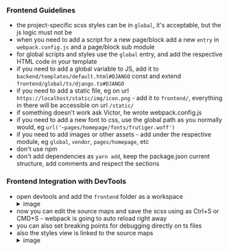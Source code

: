 ### Frontend Guidelines
- the project-specific scss styles can be in `global`, it's acceptable, but the js logic must not be
- when you need to add a script for a new page/block add a new `entry` in `webpack.config.js` and a page/block sub module
- for global scripts and styles use the `global` entry, and add the respective HTML code in your template
- if you need to add a global variable to JS, add it to `backend/templates/default.html#DJANGO` const and extend `frontend/global/ts/django.ts#DJANGO`
- if you need to add a static file, eg on url `https://localhost/static/img/icon.png` - add it to `frontend/`, everything in there will be accessible on url `/static/`
- if something doesn't work ask Victor, he wrote webpack.config.js
- if you need to add a new font to css, use the global path as you normally would, eg `url('~pages/homepage/fonts/frutiger.woff')`
- if you need to add images or other assets - add under the respective module, eg `global`, `vendor`, `pages/homepage`, etc
- don't use npm
- don't add dependencies as `yarn add`, keep the package.json current structure, add comments and respect the sections

### Frontend Integration with DevTools
- open devtools and add the `frontend` folder as a workspace <details><summary>image</summary> ![](/docs/readme/img/front-int-example.png)</details>
- now you can edit the source maps and save the scss using as Ctrl+S or CMD+S - webpack is going to auto reload right away
- you can also set breaking points for debugging directly on ts files
- also the styles view is linked to the source maps <details><summary>image</summary>![](/docs/readme/img/front-linked-styles.png)</details>
